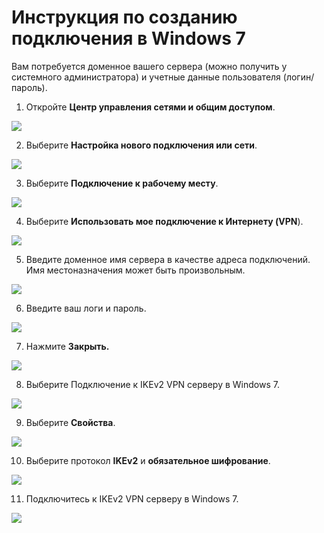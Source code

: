 # Инструкция по созданию подключения в Windows 7

Вам потребуется доменное вашего сервера \(можно получить у системного администратора\) и учетные данные пользователя \(логин/пароль\).

1. Откройте **Центр управления сетями и общим доступом**.  

![](../../../../.gitbook/assets/windows7-ikev2vpn-ru-1.png)

2. Выберите **Настройка нового подключения или сети**.  

![](../../../../.gitbook/assets/windows7-ikev2vpn-ru-2%20%281%29.png)

3. Выберите **Подключение к рабочему месту**.  

![](../../../../.gitbook/assets/windows7-ikev2vpn-ru-3%20%281%29.png)

4. Выберите **Использовать мое подключение к Интернету \(VPN**\).  

![](../../../../.gitbook/assets/windows7-ikev2vpn-ru-4%20%281%29.png)

5. Введите доменное имя сервера в качестве адреса подключений.  
Имя местоназначения может быть произвольным.

![](../../../../.gitbook/assets/windows7-ikev2vpn-ru-5.png)

6. Введите ваш логи и пароль.

![](../../../../.gitbook/assets/windows7-ikev2vpn-ru-6%20%281%29.png)

7. Нажмите **Закрыть.**  

![](../../../../.gitbook/assets/windows7-ikev2vpn-ru-7.png)

8. Выберите Подключение к IKEv2 VPN серверу в Windows 7.  

![](../../../../.gitbook/assets/windows7-ikev2vpn-ru-8%20%281%29.png)

9. Выберите **Свойства**.  

![](../../../../.gitbook/assets/windows7-ikev2vpn-ru-9.png)

10. Выберите протокол **IKEv2** и **обязательное шифрование**.  

![](../../../../.gitbook/assets/17072215.png)

11. Подключитесь к IKEv2 VPN серверу в Windows 7.  

![](../../../../.gitbook/assets/17072216.png)

